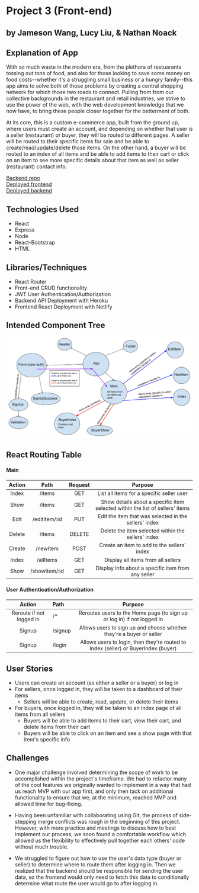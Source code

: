 # Project 3 (Front-end)
## by Jameson Wang, Lucy Liu, & Nathan Noack

## Explanation of App
With so much waste in the modern era, from the plethora of restuarants tossing out tons of food, and also for those looking to save some money on food costs--whether it's a struggling small business or a hungry family--this app aims to solve both of those problems by creating a central shopping network for which those two roads to connect. Pulling from from our collective backgrounds in the restaurant and retail industries, we strive to use the power of the web, with the web development knowledge that we now have, to bring these people closer together for the betterment of both.

At its core, this is a custom e-commerce app, built from the ground up, where users must create an account, and depending on whether that user is a seller (restaurant) or buyer, they will be routed to different pages. A seller will be routed to their specific items for sale and be able to create/read/update/delete those items. On the other hand, a buyer will be routed to an index of all items and be able to add items to their cart or click on an item to see more specific details about that item as well as seller (restaurant) contact info.

[Backend repo](https://github.com/underdoggum/seir_penguin_project_3_backend)\
[Deployed frontend](https://unwasted.netlify.app/)\
[Deployed backend](https://unwasted-penguins.herokuapp.com/)

## Technologies Used
- React
- Express
- Node
- React-Bootstrap
- HTML

## Libraries/Techniques
- React Router
- Front-end CRUD functionality
- JWT User Authentication/Authorization
- Backend API Deployment with Heroku
- Frontend React Deployment with Netlify


## Intended Component Tree

![components](./src/images/component-tree.svg)


## React Routing Table 

#### Main
| Action         | Path                        | Request   | Purpose                                                                        |
|:--------------:|:---------------------------:|:---------:|:------------------------------------------------------------------------------:|
| Index          | /items                      | GET       | List all items for a specific seller user                                      |
| Show           | /items                      | GET       | Show details about a specific item selected within the list of sellers' items  |
| Edit           | /editItem/:id               | PUT       | Edit the item that was selected in the sellers' index                          |
| Delete         | /items                      | DELETE    | Delete the item selected within the sellers' index                             |
| Create         | /newItem                    | POST      | Create an item to add to the sellers' index                                    |
| Index          | /allItems                   | GET       | Display all items from all sellers                                             |
| Show           | /showItem/:id               | GET       | Display info about a specific item from any seller                             |

#### User Authentication/Authorization
| Action                   | Path      | Purpose                                                                            |
|:------------------------:|:----------|:----------------------------------------------------------------------------------:|
| Reroute if not logged in | /*        | Reroutes users to the Home page (to sign up or log in) if not logged in            |
| Signup                   | /signup   | Allows users to sign up and choose whether they're a buyer or seller               |
| Signup                   | /login    | Allows users to login, then they're routed to Index (seller) or BuyerIndex (buyer) |




## User Stories
- Users can create an account (as either a seller or a buyer) or log in
- For sellers, once logged in, they will be taken to a dashboard of their items
  - Sellers will be able to create, read, update, or delete their items
- For buyers, once logged in, they will be taken to an index page of all items from all sellers
  - Buyers will be able to add items to their cart, view their cart, and delete items from their cart
  - Buyers will be able to click on an item and see a show page with that item's specific info


## Challenges
- One major challenge involved determining the scope of work to be accomplished within the project's timeframe. We had to refactor many of the cool features we originally wanted to implement in a way that had us reach MVP with our app first, and only then tack on additional functionality to ensure that we, at the minimum, reached MVP and allowed time for bug-fixing.

- Having been unfamiliar with collaborating using Git, the process of side-stepping merge conflicts was rough in the beginning of this project. However, with more practice and meetings to discuss how to best implement our process, we soon found a comfortable workflow which allowed us the flexibility to effectively pull together each others' code without much trouble.

- We struggled to figure out how to use the user's data type (buyer or seller) to determine where to route them after logging in. Then we realized that the backend should be responsible for sending the user data, so the frontend would only need to fetch this data to conditionally determine what route the user would go to after logging in.

